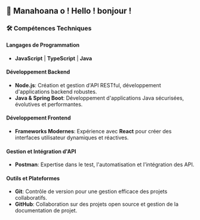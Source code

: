 ## 🌟  Manahoana o !  Hello ! bonjour !


### 🛠️ Compétences Techniques

#### Langages de Programmation

- **JavaScript** | **TypeScript** | **Java**

#### Développement Backend

- **Node.js**: Création et gestion d'API RESTful, développement d'applications backend robustes.
- **Java & Spring Boot**: Développement d'applications Java sécurisées, évolutives et performantes.

#### Développement Frontend

- **Frameworks Modernes**: Expérience avec **React** pour créer des interfaces utilisateur dynamiques et réactives.

#### Gestion et Intégration d'API

- **Postman**: Expertise dans le test, l'automatisation et l'intégration des API.

#### Outils et Plateformes

- **Git**: Contrôle de version pour une gestion efficace des projets collaboratifs.
- **GitHub**: Collaboration sur des projets open source et gestion de la documentation de projet.



